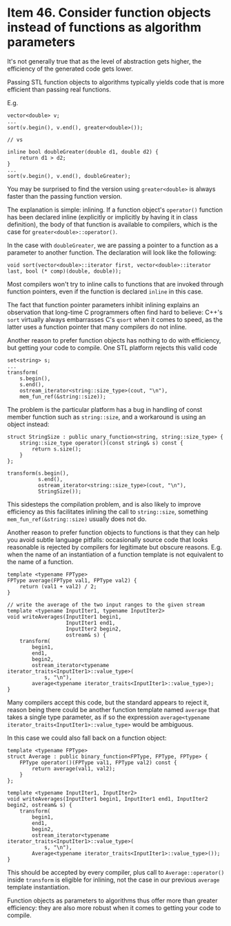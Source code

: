 # Item 46. Consider function objects instead of functions as algorithm parameters

It's not generally true that as the level of abstraction gets higher, the efficiency of the generated code gets lower.

Passing STL function objects to algorithms typically yields code that is more efficient than passing real functions.

E.g.
```
vector<double> v;
...
sort(v.begin(), v.end(), greater<double>());

// vs

inline bool doubleGreater(double d1, double d2) {
    return d1 > d2;
}
...
sort(v.begin(), v.end(), doubleGreater);
```
You may be surprised to find the version using `greater<double>` is always faster than the passing function version.

The explanation is simple: inlining.
If a function object's `operator()` function has been declared inline (explicitly or implicitly by having it in class definition), the body of that function is available to compilers, which is the case for `greater<double>::operator()`.

In the case with `doubleGreater`, we are passing a pointer to a function as a parameter to another function.
The declaration will look like the following:
```
void sort(vector<double>::iterator first, vector<double>::iterator last, bool (* comp)(double, double));
```
Most compilers won't try to inline calls to functions that are invoked through function pointers, even if the function is declared `inline` in this case.

The fact that function pointer parameters inhibit inlining explains an observation that long-time C programmers often find hard to believe: C++'s `sort` virtually always embarrasses C's `qsort` when it comes to speed, as the latter uses a function pointer that many compilers do not inline.

Another reason to prefer function objects has nothing to do with efficiency, but getting your code to compile.
One STL platform rejects this valid code
```
set<string> s;
...
transform(
    s.begin(),
    s.end(),
    ostream_iterator<string::size_type>(cout, "\n"),
    mem_fun_ref(&string::size));
```
The problem is the particular platform has a bug in handling of const member function such as `string::size`, and a workaround is using an object instead:
```
struct StringSize : public unary_function<string, string::size_type> {
    string::size_type operator()(const string& s) const {
        return s.size();
    }
};

transform(s.begin(),
          s.end(),
          ostream_iterator<string::size_type>(cout, "\n"),
          StringSize());
```
This sidesteps the compilation problem, and is also likely to improve efficiency as this facilitates inlining the call to `string::size`, something `mem_fun_ref(&string::size)` usually does not do.

Another reason to prefer function objects to functions is that they can help you avoid subtle language pitfalls: occasionally source code that looks reasonable is rejected by compilers for legitimate but obscure reasons.
E.g. when the name of an instantiation of a function template is not equivalent to the name of a function.
```
template <typename FPType>
FPType average(FPType val1, FPType val2) {
    return (val1 + val2) / 2;
}

// write the average of the two input ranges to the given stream
template <typename InputIter1, typename InputIter2>
void writeAverages(InputIter1 begin1,
                   InputIter1 end1,
                   InputIter2 begin2,
                   ostream& s) {
    transform(
        begin1,
        end1,
        begin2,
        ostream_iterator<typename iterator_traits<InputIter1>::value_type>(
            s, "\n"),
        average<typename iterator_traits<InputIter1>::value_type>);
}
```
Many compilers accept this code, but the standard appears to reject it, reason being there could be another function template named `average` that takes a single type parameter, as if so the expression `average<typename iterator_traits<InputIter1>::value_type>` would be ambiguous.

In this case we could also fall back on a function object:
```
template <typename FPType>
struct Average : public binary_function<FPType, FPType, FPType> {
    FPType operator()(FPType val1, FPType val2) const {
        return average(val1, val2);
    }
};

template <typename InputIter1, InputIter2>
void writeAverages(InputIter1 begin1, InputIter1 end1, InputIter2 begin2, ostream& s) {
    transform(
        begin1,
        end1,
        begin2,
        ostream_iterator<typename iterator_traits<InputIter1>::value_type>(
            s, "\n"),
        Average<typename iterator_traits<InputIter1>::value_type>());
}
```

This should be accepted by every compiler, plus call to `Average::operator()` inside `transform` is eligible for inlining, not the case in our previous `average` template instantiation.

Function objects as parameters to algorithms thus offer more than greater efficiency: they are also more robust when it comes to getting your code to compile.
